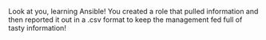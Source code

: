 Look at you, learning Ansible!
You created a role that pulled information and then reported it out in a .csv format to keep the management fed full of tasty information!